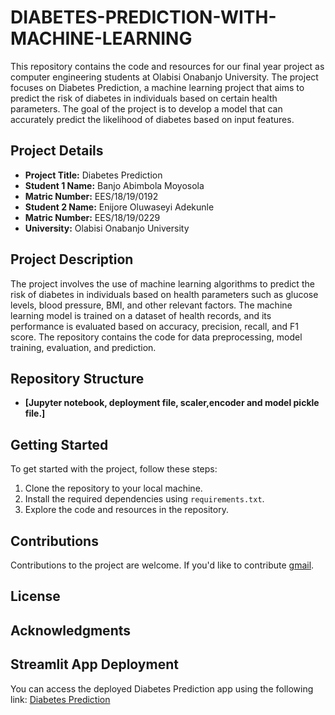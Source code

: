 # DIABETES-PREDICTION-WITH-MACHINE-LEARNING

This repository contains the code and resources for our final year project as computer engineering students at Olabisi Onabanjo University. The project focuses on Diabetes Prediction, a machine learning project that aims to predict the risk of diabetes in individuals based on certain health parameters. The goal of the project is to develop a model that can accurately predict the likelihood of diabetes based on input features.

## Project Details
- **Project Title:** Diabetes Prediction
- **Student 1 Name:** Banjo Abimbola Moyosola
- **Matric Number:** EES/18/19/0192
- **Student 2 Name:** Enijore Oluwaseyi Adekunle
- **Matric Number:** EES/18/19/0229
- **University:** Olabisi Onabanjo University

## Project Description
The project involves the use of machine learning algorithms to predict the risk of diabetes in individuals based on health parameters such as glucose levels, blood pressure, BMI, and other relevant factors. The machine learning model is trained on a dataset of health records, and its performance is evaluated based on accuracy, precision, recall, and F1 score. The repository contains the code for data preprocessing, model training, evaluation, and prediction.

## Repository Structure
- **[Jupyter notebook, deployment file, scaler,encoder and model pickle file.]**

## Getting Started
To get started with the project, follow these steps:
1. Clone the repository to your local machine.
2. Install the required dependencies using `requirements.txt`.
3. Explore the code and resources in the repository.

## Contributions
Contributions to the project are welcome. If you'd like to contribute [gmail](abimbanj@gmail.com).

## License


## Acknowledgments


## Streamlit App Deployment
You can access the deployed Diabetes Prediction app using the following link: [Diabetes Prediction](https://diabetes-mellitus-prediction.streamlit.app/)


